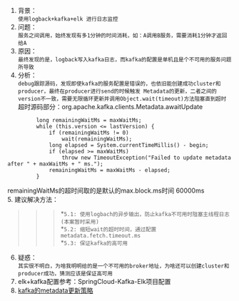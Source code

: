 1. 背景： <br>
 `使用logback+kafka+elk 进行日志监控`<br>
2. 问题：<br>
  `服务之间调用，始终发现有多1分钟的时间消耗，如：A调用B服务，需要消耗1分钟才返回给A`<br>
3. 原因：<br>
  `最终发现的是，logback写入kafka日志，而kafka的配置是单机且是个不可用的服务问题所导致`<br>
4. 分析：<br>
  `debug跟踪源码，发现即使kafka的服务配置是错误的，也依旧能创建成功cluster和producer，最终在producer进行send的时候触发
  Metadata的更新，二者之间的version不一致，需要无限循环更新并调用Object.wait(timeout)方法阻塞直到超时`<br>
  超时源码部分：org.apache.kafka.clients.Metadata.awaitUpdate<br>
  ``` 
           long remainingWaitMs = maxWaitMs;
           while (this.version <= lastVersion) {
               if (remainingWaitMs != 0)
                   wait(remainingWaitMs);
               long elapsed = System.currentTimeMillis() - begin;
               if (elapsed >= maxWaitMs)
                   throw new TimeoutException("Failed to update metadata after " + maxWaitMs + " ms.");
               remainingWaitMs = maxWaitMs - elapsed;
           }
   ```
   remainingWaitMs的超时间取的是默认的max.block.ms时间 60000ms<br>
5. 建议解决方法： <br>
   >>>*`5.1: 使用logbach的异步输出，防止kafka不可用时阻塞主线程日志(本案暂时采用)`<br>
   >>>*`5.2: 缩短wait的超时时间，通过配置metadata.fetch.timeout.ms`<br>
   >>>*`5.3: 保证kafka的高可用`
6. 疑惑：<br>
   `其实很不明白，为啥我明明给的是一个不可用的broker地址，为啥还可以创建cluster和producer成功，猜测应该是保证高可用`<br>
7. elk+kafka配置参考：SpringCloud-Kafka-Elk项目配置<br>
8. [kafka的metadata更新策略](https://blog.csdn.net/chunlongyu/article/details/52622422)<br>
   
